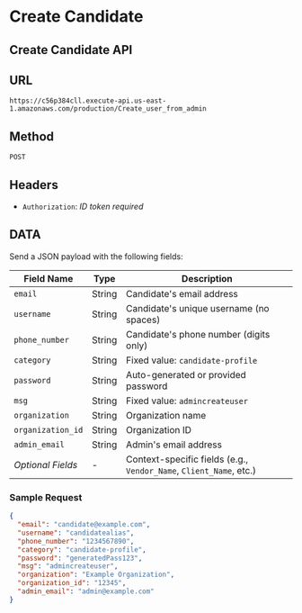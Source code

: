 # Create Candidate

## **Create Candidate API**


## **URL**  

`https://c56p384cll.execute-api.us-east-1.amazonaws.com/production/Create_user_from_admin`

## **Method**  

`POST`

## **Headers**  

- `Authorization`: *ID token required*

## **DATA**  

Send a JSON payload with the following fields:

| Field Name        | Type     | Description                                    |
|--------------------|----------|------------------------------------------------|
| `email`           | String   | Candidate's email address                     |
| `username`        | String   | Candidate's unique username (no spaces)       |
| `phone_number`    | String   | Candidate's phone number (digits only)        |
| `category`        | String   | Fixed value: `candidate-profile`              |
| `password`        | String   | Auto-generated or provided password           |
| `msg`             | String   | Fixed value: `admincreateuser`                |
| `organization`    | String   | Organization name                             |
| `organization_id` | String   | Organization ID                               |
| `admin_email`     | String   | Admin's email address                         |
| *Optional Fields* | -        | Context-specific fields (e.g., `Vendor_Name`, `Client_Name`, etc.) |

### **Sample Request**  

```json
{
  "email": "candidate@example.com",
  "username": "candidatealias",
  "phone_number": "1234567890",
  "category": "candidate-profile",
  "password": "generatedPass123",
  "msg": "admincreateuser",
  "organization": "Example Organization",
  "organization_id": "12345",
  "admin_email": "admin@example.com"
}
